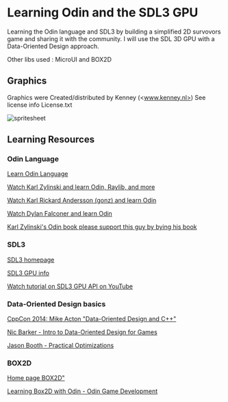 # Learning Odin and the SDL3 GPU

Learning the Odin language and SDL3 by building a simplified 2D survovors game and sharing it with the community. I will use the SDL 3D GPU with a Data-Oriented Design approach.

Other libs used : MicroUI and BOX2D

## Graphics

Graphics were Created/distributed by Kenney (<www.kenney.nl>)
See license info License.txt

![spritesheet](https://github.com/user-attachments/assets/d9c5bacd-f386-4744-b4e2-2b97ab19de60)

## Learning Resources

### Odin Language

[Learn Odin Language](https://odin-lang.org/)

[Watch Karl Zylinski and learn Odin, Raylib, and more](https://www.youtube.com/@karl_zylinski)

[Watch Karl Rickard Andersson (gonz) and learn Odin](https://www.youtube.com/@mccGoNZooo)

[Watch Dylan Falconer and learn Odin](https://www.youtube.com/@DylanFalconer)

[Karl Zylinski's Odin book please support this guy by bying his book](https://odinbook.com/)

### SDL3

[SDL3 homepage](https://libsdl.org/)

[SDL3 GPU info](https://wiki.libsdl.org/SDL3/CategoryGPU)

[Watch tutorial on SDL3 GPU API on YouTube](https://www.youtube.com/@DanKorostelev)

### Data-Oriented Design basics

[CppCon 2014: Mike Acton "Data-Oriented Design and C++"](https://www.youtube.com/watch?v=rX0ItVEVjHc&t=2026s)

[Nic Barker - Intro to Data-Oriented Design for Games](https://www.youtube.com/watch?v=WwkuAqObplU)

[Jason Booth - Practical Optimizations](https://www.youtube.com/watch?v=NAVbI1HIzCE&t=1085s)

### BOX2D

[Home page BOX2D"](https://box2d.org/)

[Learning Box2D with Odin - Odin Game Development](https://www.youtube.com/watch?v=eL3fGZgbatc)